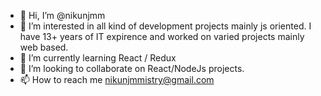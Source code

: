 - 👋 Hi, I’m @nikunjmm
- 👀 I’m interested in all kind of development projects mainly js oriented.
      I have 13+ years of IT expirence and worked on varied projects mainly web based.
- 🌱 I’m currently learning React / Redux
- 💞️ I’m looking to collaborate on React/NodeJs projects.
- 📫 How to reach me nikunjmmistry@gmail.com

<!---
nikunjmm/nikunjmm is a ✨ special ✨ repository because its `README.md` (this file) appears on your GitHub profile.
You can click the Preview link to take a look at your changes.
--->
